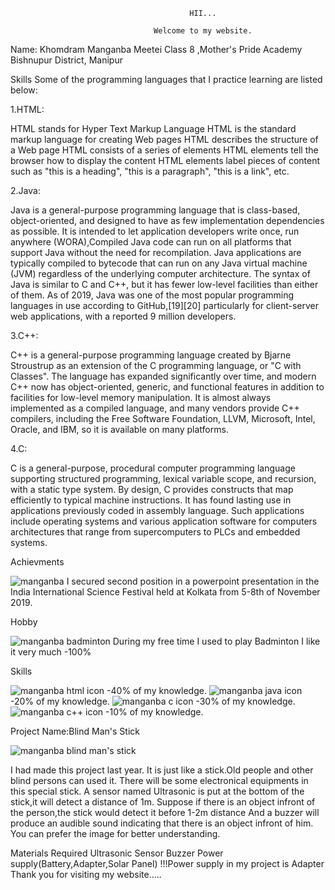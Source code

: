                                             HII...

                                    Welcome to my website.

Name: Khomdram Manganba Meetei
Class 8 ,Mother's Pride Academy
Bishnupur District, Manipur


Skills
Some of the programming languages that I practice learning are listed below:

1.HTML:       

HTML stands for Hyper Text Markup Language
HTML is the standard markup language for creating Web pages
HTML describes the structure of a Web page
HTML consists of a series of elements
HTML elements tell the browser how to display the content
HTML elements label pieces of content such as "this is a heading", "this is a paragraph", "this is a link", etc.

2.Java:         

Java is a general-purpose programming language that is class-based, object-oriented, and designed to have as few implementation dependencies as possible. It is intended to let application developers write once, run anywhere (WORA),Compiled Java code can run on all platforms that support Java without the need for recompilation. Java applications are typically compiled to bytecode that can run on any Java virtual machine (JVM) regardless of the underlying computer architecture. The syntax of Java is similar to C and C++, but it has fewer low-level facilities than either of them. As of 2019, Java was one of the most popular programming languages in use according to GitHub,[19][20] particularly for client-server web applications, with a reported 9 million developers.

3.C++:       

C++ is a general-purpose programming language created by Bjarne Stroustrup as an extension of the C programming language, or "C with Classes". The language has expanded significantly over time, and modern C++ now has object-oriented, generic, and functional features in addition to facilities for low-level memory manipulation. It is almost always implemented as a compiled language, and many vendors provide C++ compilers, including the Free Software Foundation, LLVM, Microsoft, Intel, Oracle, and IBM, so it is available on many platforms.

4.C:           

C is a general-purpose, procedural computer programming language supporting structured programming, lexical variable scope, and recursion, with a static type system. By design, C provides constructs that map efficiently to typical machine instructions. It has found lasting use in applications previously coded in assembly language. Such applications include operating systems and various application software for computers architectures that range from supercomputers to PLCs and embedded systems.



Achievments



![manganba](https://user-images.githubusercontent.com/66257323/84572362-07d15080-adb7-11ea-98be-c77737e616a1.png)
I secured second position in a powerpoint presentation in the
India International Science Festival held at Kolkata from 5-8th of November 2019.


Hobby

![manganba badminton](https://user-images.githubusercontent.com/66257323/84572365-0acc4100-adb7-11ea-802c-f9fc69c1aa25.png)
During my free time I used to play Badminton
I like it very much
-100%

Skills

![manganba html icon](https://user-images.githubusercontent.com/66257323/84572366-0bfd6e00-adb7-11ea-8c99-46913592a985.png)
-40% of my knowledge.
![manganba java icon](https://user-images.githubusercontent.com/66257323/84572367-0c960480-adb7-11ea-9e9f-569185872653.png)
-20% of my knowledge.
![manganba c icon](https://user-images.githubusercontent.com/66257323/84572369-0e5fc800-adb7-11ea-90a9-34903bd2e596.png)
-30% of my knowledge.
![manganba c++ icon](https://user-images.githubusercontent.com/66257323/84572371-0f90f500-adb7-11ea-98ee-c104b2f129e1.png)
-10% of my knowledge.


Project Name:Blind Man's Stick

![manganba blind man's stick](https://user-images.githubusercontent.com/66257323/84572372-10c22200-adb7-11ea-8b10-8cec6940216c.png)

I had made this project last year. It is just like a stick.Old people and other blind persons can used it.
There will be some electronical equipments in this special stick.
A sensor named Ultrasonic is put at the bottom of the stick,it will detect a distance of 1m.
Suppose if there is an object infront of the person,the stick would detect it before 1-2m distance
And a buzzer will produce an audible sound indicating that there is an object infront of him.
You can prefer the image for better understanding.

Materials Required
Ultrasonic Sensor
Buzzer
Power supply(Battery,Adapter,Solar Panel)
!!!Power supply in my project is Adapter
                                                   Thank you for visiting my website.....
